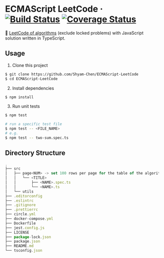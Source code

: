 # ECMAScript LeetCode &middot; [![Build Status](https://img.shields.io/circleci/project/github/Shyam-Chen/ECMAScript-LeetCode/master.svg)](https://circleci.com/gh/Shyam-Chen/ECMAScript-LeetCode) [![Coverage Status](https://img.shields.io/codecov/c/github/Shyam-Chen/ECMAScript-LeetCode/master.svg)](https://codecov.io/gh/Shyam-Chen/ECMAScript-LeetCode)

:whale: [LeetCode of algorithms](https://leetcode.com/problemset/algorithms/) (exclude locked problems) with JavaScript solution written in TypeScript.

## Usage

1. Clone this project

```sh
$ git clone https://github.com/Shyam-Chen/ECMAScript-LeetCode
$ cd ECMAScript-LeetCode
```

2. Install dependencies

```sh
$ npm install
```

3. Run unit tests

```sh
$ npm test

# run a specific test file
$ npm test -- <FILE_NAME>
# e.g.
$ npm test -- two-sum.spec.ts
```

## Directory Structure

```ts
.
├── src
│   ├── page<NUM> -> set 100 rows per page for the table of the algorithms
│   │   └── <TITLE>
│   │       ├── <NAME>.spec.ts
│   │       └── <NAME>.ts
│   └── utils
├── .editorconfig
├── .eslintrc
├── .gitignore
├── .prettierrc
├── circle.yml
├── docker-compose.yml
├── Dockerfile
├── jest.config.js
├── LICENSE
├── package-lock.json
├── package.json
├── README.md
└── tsconfig.json
```

